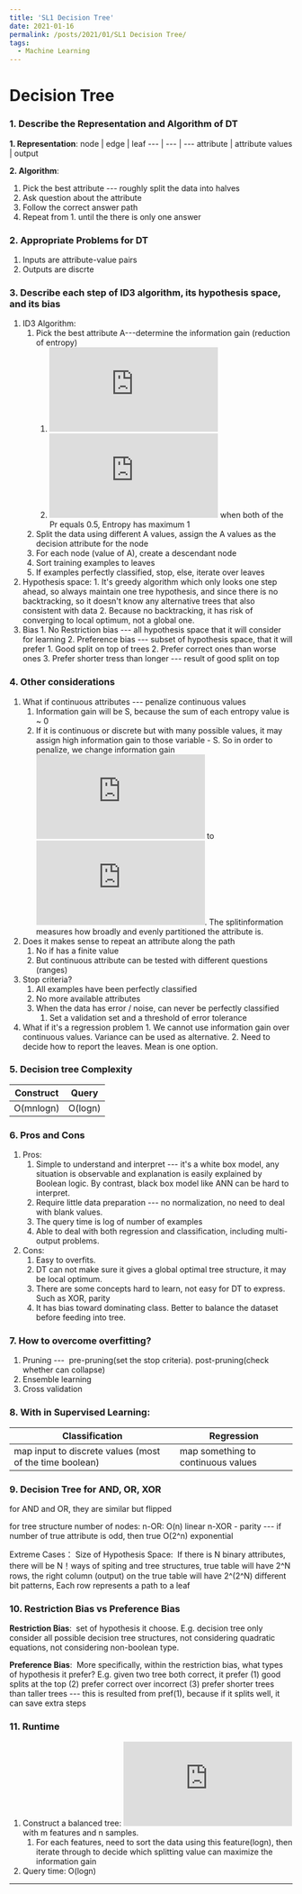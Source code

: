 ```yaml
---
title: 'SL1 Decision Tree'
date: 2021-01-16
permalink: /posts/2021/01/SL1 Decision Tree/
tags:
  - Machine Learning
---
```




Decision Tree
======

### 1. Describe the Representation and Algorithm of DT
**1. Representation**: 
node | edge | leaf
--- | --- | --- 
attribute | attribute values | output

**2. Algorithm**:
1. Pick the best attribute --- roughly split the data into halves
2. Ask question about the attribute
3. Follow the correct answer path
4. Repeat from 1. until the there is only one answer

### 2. Appropriate Problems for DT
1. Inputs are attribute-value pairs
2. Outputs are discrte

### 3. Describe each step of ID3 algorithm, its hypothesis space, and its bias
1. ID3 Algorithm:
	1. Pick the best attribute A---determine the information gain (reduction of entropy) 
      	1. ![](https://latex.codecogs.com/gif.latex?%5Cinline%20Gain%28S%2CA%29%20%3D%20Entropy%28S%29-%5Csum%20_%7Bv%7D%28%5Cfrac%7BS_%7Bv%7D%7D%7BS%7D*Entropy%28S_%7Bv%7D%29%29)
      	2. ![](https://latex.codecogs.com/gif.latex?%5Cinline%20Entropy%28S%29%20%3D%20-%5Csum_%7Bv%7DPr%28v%29%20*%20log%28v%29) when both of the Pr equals 0.5, Entropy has maximum 1
    2. Split the data using different A values, assign the A values as the decision attribute for the node
    3. For each node (value of A), create a descendant node
    4. Sort training examples to leaves
    5. If examples perfectly classified, stop, else, iterate over leaves
2. Hypothesis space:
		1. It's greedy algorithm which only looks one step ahead, so always maintain one tree hypothesis, and since there is no backtracking, so it doesn't know any alternative trees that also consistent with data
		2. Because no backtracking, it has risk of converging to local optimum, not a global one.
3. Bias
		1. No Restriction bias --- all hypothesis space that it will consider for learning
		2. Preference bias --- subset of hypothesis space, that it will prefer
			1. Good split on top of trees
			2. Prefer correct ones than worse ones
			3. Prefer shorter tress than longer --- result of good split on top
			
### 4. Other considerations
1. What if continuous attributes --- penalize continuous values
    1. Information gain will be S, because the sum of each entropy value is ~ 0
    2. If it is continuous or discrete but with many possible values, it may assign high information gain to those variable - S. So in order to penalize, we change information gain ![](https://latex.codecogs.com/gif.latex?%5Cinline%20Gain%28S%2CA%29) to ![](https://latex.codecogs.com/gif.latex?%5Cinline%20GainRatio%28S%2CA%29%20%3D%20%5Cfrac%7BGain%28S%2CA%29%7D%7BSplitInformation%28S%2CA%29%7D). The splitinformation measures how broadly and evenly partitioned the attribute is.
2. Does it makes sense to repeat an attribute along the path
    1. No if has a finite value
    2. But continuous attribute can be tested with different questions (ranges)
3. Stop criteria?
    1. All examples have been perfectly classified
    2. No more available attributes
    3. When the data has error / noise, can never be perfectly classified
    	1. Set a validation set and a threshold of error tolerance	
4. What if it's a regression problem
		1. We cannot use information gain over continuous values. Variance can be used as alternative.
		2. Need to decide how to report the leaves. Mean is one option.
		
### 5. Decision tree Complexity
Construct | Query
--- | ---
O(mnlogn) | O(logn)

	
### 6. Pros and Cons
1. Pros:
    1. Simple to understand and interpret --- it's a white box model, any situation is observable and explanation is easily explained by Boolean logic. By contrast, black box model like ANN can be hard to interpret.
    2. Require little data preparation --- no normalization, no need to deal with blank values.
    3. The query time is log of number of examples
    4. Able to deal with both regression and classification, including multi-output problems.
2. Cons:
    1. Easy to overfits. 
    2. DT can not make sure it gives a global optimal tree structure, it may be local optimum. 
    3. There are some concepts hard to learn, not easy for DT to express. Such as XOR, parity
    4. It has bias toward dominating class. Better to balance the dataset before feeding into tree.
		
### 7. How to overcome overfitting?
1. Pruning ---  pre-pruning(set the stop criteria). post-pruning(check whether can collapse)
2. Ensemble learning
3. Cross validation


### 8. With in Supervised Learning:
Classification | Regression
--- | ---
map input to discrete values (most of the time boolean) | map something to continuous values


### 9. Decision Tree for AND, OR, XOR
for AND and OR, they are similar but flipped

for tree structure number of nodes:
n-OR: O(n) linear
n-XOR - parity --- if number of true attribute is odd, then true
O(2^n) exponential 

Extreme Cases：
Size of Hypothesis Space: 
If there is N binary attributes, there will be N！ways of spiting and tree structures, true table will have 2^N rows, the right column (output) on the true table will have 2^(2^N) different bit patterns, Each row represents a path to a leaf


### 10. Restriction Bias vs Preference Bias
__Restriction Bias__:  set of hypothesis it choose. E.g. decision tree only consider all possible decision tree structures, not considering quadratic equations, not considering non-boolean type.

__Preference Bias__:  More specifically, within the restriction bias, what types of hypothesis it prefer? E.g. given two tree both correct, it prefer (1) good splits at the top (2) prefer correct over incorrect (3) prefer shorter trees than taller trees --- this is resulted from pref(1), because if it splits well, it can save extra steps


### 11. Runtime
1. Construct a balanced tree: ![](https://latex.codecogs.com/gif.latex?%5Cinline%20O%28m*n*log%28n%29%29) with m  features and n samples.
	1. For each features, need to sort the data using this feature(logn), then iterate through to decide which splitting value can maximize the information gain
2. Query time: O(logn)

------

